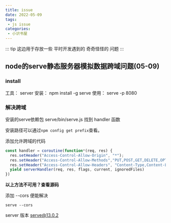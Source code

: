 ```yaml
---
title: issue
date: 2022-05-09
tags:
 - js issue
categories:
 - 小识书屋
---
```


::: tip
这边用于存放一些 平时开发遇到的 奇奇怪怪的 问题
:::

## node的serve静态服务器模拟数据跨域问题(05-09)

### install

工具： server
安装： npm install -g serve
使用： serve -p 8080

### 解决跨域

安装的serve依赖包 serve/bin/serve.js 找到 handler 函数

安装路径可以通过`npm config get prefix`查看。

添加允许跨域的代码

```js
const handler = coroutine(function*(req, res) {
  res.setHeader("Access-Control-Allow-Origin", "*");
  res.setHeader("Access-Control-Allow-Methods","PUT,POST,GET,DELETE,OPTIONS");
  res.setHeader("Access-Control-Allow-Headers", "Content-Type,Content-Length, Authorization, Accept,X-Requested-With");
  yield serverHandler(req, res, flags, current, ignoredFiles)
})
```

**以上方法不可用？查看源码**

添加 --cors 便能解决

```shell
serve --cors
```

server 版本 serve@13.0.2





